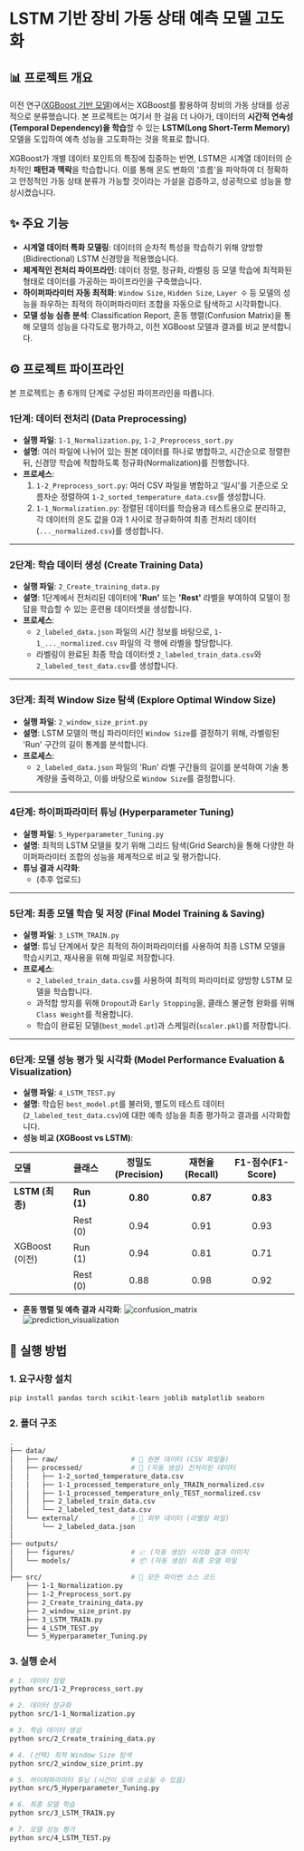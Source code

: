 # LSTM 기반 장비 가동 상태 예측 모델 고도화

## 📊 프로젝트 개요

이전 연구([XGBoost 기반 모델](https://github.com/ParkMinhyeok/CT_Data_Analysis/tree/main))에서는 XGBoost를 활용하여 장비의 가동 상태를 성공적으로 분류했습니다. 본 프로젝트는 여기서 한 걸음 더 나아가, 데이터의 **시간적 연속성(Temporal Dependency)을 학습**할 수 있는 **LSTM(Long Short-Term Memory)** 모델을 도입하여 예측 성능을 고도화하는 것을 목표로 합니다.

XGBoost가 개별 데이터 포인트의 특징에 집중하는 반면, LSTM은 시계열 데이터의 순차적인 **패턴과 맥락**을 학습합니다. 이를 통해 온도 변화의 '흐름'을 파악하여 더 정확하고 안정적인 가동 상태 분류가 가능할 것이라는 가설을 검증하고, 성공적으로 성능을 향상시켰습니다.

## ✨ 주요 기능

-   **시계열 데이터 특화 모델링**: 데이터의 순차적 특성을 학습하기 위해 양방향(Bidirectional) LSTM 신경망을 적용했습니다.
-   **체계적인 전처리 파이프라인**: 데이터 정렬, 정규화, 라벨링 등 모델 학습에 최적화된 형태로 데이터를 가공하는 파이프라인을 구축했습니다.
-   **하이퍼파라미터 자동 최적화**: `Window Size`, `Hidden Size`, `Layer 수` 등 모델의 성능을 좌우하는 최적의 하이퍼파라미터 조합을 자동으로 탐색하고 시각화합니다.
-   **모델 성능 심층 분석**: Classification Report, 혼동 행렬(Confusion Matrix)을 통해 모델의 성능을 다각도로 평가하고, 이전 XGBoost 모델과 결과를 비교 분석합니다.

## ⚙️ 프로젝트 파이프라인

본 프로젝트는 총 6개의 단계로 구성된 파이프라인을 따릅니다.

### **1단계: 데이터 전처리 (Data Preprocessing)**

-   **실행 파일**: `1-1_Normalization.py`, `1-2_Preprocess_sort.py`
-   **설명**: 여러 파일에 나뉘어 있는 원본 데이터를 하나로 병합하고, 시간순으로 정렬한 뒤, 신경망 학습에 적합하도록 정규화(Normalization)를 진행합니다.
-   **프로세스**:
    1.  `1-2_Preprocess_sort.py`: 여러 CSV 파일을 병합하고 '일시'를 기준으로 오름차순 정렬하여 `1-2_sorted_temperature_data.csv`를 생성합니다.
    2.  `1-1_Normalization.py`: 정렬된 데이터를 학습용과 테스트용으로 분리하고, 각 데이터의 온도 값을 0과 1 사이로 정규화하여 최종 전처리 데이터(`..._normalized.csv`)를 생성합니다.

---

### **2단계: 학습 데이터 생성 (Create Training Data)**

-   **실행 파일**: `2_Create_training_data.py`
-   **설명**: 1단계에서 전처리된 데이터에 **'Run'** 또는 **'Rest'** 라벨을 부여하여 모델이 정답을 학습할 수 있는 훈련용 데이터셋을 생성합니다.
-   **프로세스**:
    -   `2_labeled_data.json` 파일의 시간 정보를 바탕으로, `1-1_..._normalized.csv` 파일의 각 행에 라벨을 할당합니다.
    -   라벨링이 완료된 최종 학습 데이터셋 `2_labeled_train_data.csv`와 `2_labeled_test_data.csv`를 생성합니다.

---

### **3단계: 최적 Window Size 탐색 (Explore Optimal Window Size)**

-   **실행 파일**: `2_window_size_print.py`
-   **설명**: LSTM 모델의 핵심 파라미터인 `Window Size`를 결정하기 위해, 라벨링된 'Run' 구간의 길이 통계를 분석합니다.
-   **프로세스**:
    -   `2_labeled_data.json` 파일의 'Run' 라벨 구간들의 길이를 분석하여 기술 통계량을 출력하고, 이를 바탕으로 `Window Size`를 결정합니다.

---

### **4단계: 하이퍼파라미터 튜닝 (Hyperparameter Tuning)**

-   **실행 파일**: `5_Hyperparameter_Tuning.py`
-   **설명**: 최적의 LSTM 모델을 찾기 위해 그리드 탐색(Grid Search)을 통해 다양한 하이퍼파라미터 조합의 성능을 체계적으로 비교 및 평가합니다.
-   **튜닝 결과 시각화**:
     - (추후 업로드)

---

### **5단계: 최종 모델 학습 및 저장 (Final Model Training & Saving)**

-   **실행 파일**: `3_LSTM_TRAIN.py`
-   **설명**: 튜닝 단계에서 찾은 최적의 하이퍼파라미터를 사용하여 최종 LSTM 모델을 학습시키고, 재사용을 위해 파일로 저장합니다.
-   **프로세스**:
    -   `2_labeled_train_data.csv`를 사용하여 최적의 파라미터로 양방향 LSTM 모델을 학습합니다.
    -   과적합 방지를 위해 `Dropout`과 `Early Stopping`을, 클래스 불균형 완화를 위해 `Class Weight`를 적용합니다.
    -   학습이 완료된 모델(`best_model.pt`)과 스케일러(`scaler.pkl`)를 저장합니다.

---

### **6단계: 모델 성능 평가 및 시각화 (Model Performance Evaluation & Visualization)**

-   **실행 파일**: `4_LSTM_TEST.py`
-   **설명**: 학습된 `best_model.pt`를 불러와, 별도의 테스트 데이터(`2_labeled_test_data.csv`)에 대한 예측 성능을 최종 평가하고 결과를 시각화합니다.
-   **성능 비교 (XGBoost vs LSTM)**:

| 모델 | 클래스 | 정밀도(Precision) | 재현율(Recall) | F1-점수(F1-Score) |
| :--- | :--- | :---: | :---: | :---: |
| **LSTM (최종)** | **Run (1)** | **0.80** | **0.87** | **0.83** |
| | Rest (0) | 0.94 | 0.91 | 0.93 |
| XGBoost (이전) | Run (1) | 0.94 | 0.81 | 0.71 |
| | Rest (0) | 0.88 | 0.98 | 0.92 |

-   **혼동 행렬 및 예측 결과 시각화**:
![confusion_matrix](https://github.com/user-attachments/assets/0e7b844f-4578-411e-a0de-6dacd55071f0)
![prediction_visualization](https://github.com/user-attachments/assets/db0e7902-2ff8-4b9a-b070-4e23aa9ba689)


## 🚀 실행 방법

### **1. 요구사항 설치**
```bash
pip install pandas torch scikit-learn joblib matplotlib seaborn
```

### **2. 폴더 구조**
```bash
.
├── data/
│   ├── raw/                  # 📁 원본 데이터 (CSV 파일들)
│   ├── processed/            # 📂 (자동 생성) 전처리된 데이터
│   │   ├── 1-2_sorted_temperature_data.csv
│   │   ├── 1-1_processed_temperature_only_TRAIN_normalized.csv
│   │   ├── 1-1_processed_temperature_only_TEST_normalized.csv
│   │   ├── 2_labeled_train_data.csv
│   │   └── 2_labeled_test_data.csv
│   └── external/             # 📂 외부 데이터 (라벨링 파일)
│       └── 2_labeled_data.json
│
├── outputs/
│   ├── figures/              # 📈 (자동 생성) 시각화 결과 이미지
│   └── models/               # 📦 (자동 생성) 최종 모델 파일
│
├── src/                      # 📜 모든 파이썬 소스 코드
    ├── 1-1_Normalization.py
    ├── 1-2_Preprocess_sort.py
    ├── 2_Create_training_data.py
    ├── 2_window_size_print.py
    ├── 3_LSTM_TRAIN.py
    ├── 4_LSTM_TEST.py
    └── 5_Hyperparameter_Tuning.py
```

### **3. 실행 순서**
```bash
# 1. 데이터 정렬
python src/1-2_Preprocess_sort.py

# 2. 데이터 정규화
python src/1-1_Normalization.py

# 3. 학습 데이터 생성
python src/2_Create_training_data.py

# 4. (선택) 최적 Window Size 탐색
python src/2_window_size_print.py

# 5. 하이퍼파라미터 튜닝 (시간이 오래 소요될 수 있음)
python src/5_Hyperparameter_Tuning.py

# 6. 최종 모델 학습
python src/3_LSTM_TRAIN.py

# 7. 모델 성능 평가
python src/4_LSTM_TEST.py
```
